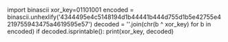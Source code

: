 import binascii
xor_key=01101001
encoded = binascii.unhexlify('4344495e4c5148194d1b44441b444d755d1b5e42755e4219755943475a4619595e57')
decoded = ''.join(chr(b ^ xor_key) for b in encoded)
if decoded.isprintable():
    print(xor_key, decoded)
